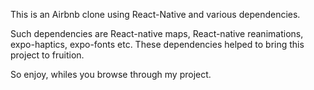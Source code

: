 This is an Airbnb clone using React-Native and various dependencies.

Such dependencies are React-native maps, React-native reanimations, expo-haptics, expo-fonts etc. These dependencies helped to bring this project to fruition. 

So enjoy, whiles you browse through my project.